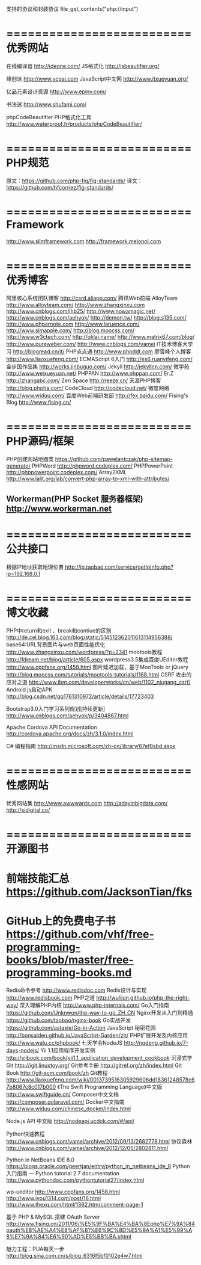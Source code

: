 支持的协议和封装协议
file_get_contents("php://input")

==========================
优秀网站
==========================
在线编译器 http://ideone.com/
JS格式化 http://jsbeautifier.org/

缘创派 http://www.ycpai.com
JavaScript中文网 http://www.itxueyuan.org/

亿品元素设计资源 http://www.epinv.com/

书法迷 http://www.shufami.com/

phpCodeBeautifier PHP格式化工具
http://www.waterproof.fr/products/phpCodeBeautifier/

==========================
PHP规范
==========================
原文：https://github.com/php-fig/fig-standards/
译文：https://github.com/hfcorriez/fig-standards/


==========================
Framework
==========================
http://www.slimframework.com
http://framework.melonol.com


==========================
优秀博客
==========================
阿里核心系统团队博客 http://csrd.aliapp.com/
腾讯Web前端 AlloyTeam http://www.alloyteam.com/
http://www.zhangxinxu.com
http://www.cnblogs.com/lhb25/
http://www.nowamagic.net/
http://www.cnblogs.com/aehyok/
http://demon.tw/
http://blog.s135.com/
http://www.phpernote.com
http://www.laruence.com/
http://www.simapple.com/
http://blog.moocss.com/
http://www.w3ctech.com/
http://oklai.name/
http://www.matrix67.com/blog/
http://www.pureweber.com/
http://www.cnblogs.com/vamei
IT技术博客大学习 http://blogread.cn/it/
PHP点点通 http://www.phpddt.com
廖雪峰个人博客 http://www.liaoxuefeng.com/
ECMAScript 6入门 http://es6.ruanyifeng.com/
金步国作品集 http://works.jinbuguo.com/
Jekyll http://jekyllcn.com/
微学苑 http://www.weixueyuan.net/
PHPPAN http://www.phppan.com/
Er.Z http://zhangabc.com/
Zen Space http://reeze.cn/
天涯PHP博客 http://blog.phpha.com/
CodeCloud http://codecloud.net/
微度网络 http://www.widuu.com/
百度Web前端研发部 http://fex.baidu.com/
Fising's Blog http://www.fising.cn/


==========================
PHP源码/框架
==========================
PHP创建网站地图类 https://github.com/pawelantczak/php-sitemap-generator
PHPWord http://phpword.codeplex.com/
PHPPowerPoint http://phppowerpoint.codeplex.com/
Array2XML http://www.lalit.org/lab/convert-php-array-to-xml-with-attributes/
## Workerman(PHP Socket 服务器框架) http://www.workerman.net


==========================
公共接口
==========================
根据IP地址获取地理位置 http://ip.taobao.com/service/getIpInfo.php?ip=192.168.0.1


==========================
博文收藏
==========================
PHP中return和exit 、break和contiue的区别 http://de.cel.blog.163.com/blog/static/514512362011613114956388/
base64:URL背景图片与web页面性能优化 http://www.zhangxinxu.com/wordpress/?p=2341
mootools教程 http://fdream.net/blog/article/605.aspx
wordpress3.5集成百度UEditor教程 http://www.cppfans.org/1458.html
图片延迟加载，基于MooTools or jQuery http://blog.moocss.com/tutorials/mootools-tutorials/1168.html
CSRF 攻击的应对之道 http://www.ibm.com/developerworks/cn/web/1102_niugang_csrf/
Android js启动APK http://blog.csdn.net/qq1761310972/article/details/17723403

Bootstrap3.0入门学习系列规划[持续更新] http://www.cnblogs.com/aehyok/p/3404867.html

Apache Cordova API Documentation http://cordova.apache.org/docs/zh/3.1.0/index.html

C# 编程指南 http://msdn.microsoft.com/zh-cn/library/67ef8sbd.aspx


==========================
性感网站
==========================
优秀网站集 http://www.awwwards.com
http://adayinbigdata.com/
http://sidigital.co/


==========================
开源图书
==========================
# 前端技能汇总 https://github.com/JacksonTian/fks
# GitHub上的免费电子书 https://github.com/vhf/free-programming-books/blob/master/free-programming-books.md

Redis命令参考 http://www.redisdoc.com
Redis设计与实现 http://www.redisbook.com
PHP之道 http://wulijun.github.io/php-the-right-way/
深入理解PHP内核 http://www.php-internals.com/
Go入门指南 https://github.com/Unknwon/the-way-to-go_ZH_CN
Nginx开发从入门到精通 https://github.com/taobao/nginx-book
Go实战开发 https://github.com/astaxie/Go-in-Action
JavaScript 秘密花园 http://bonsaiden.github.io/JavaScript-Garden/zh/
PHP扩展开发及内核应用 http://www.walu.cc/phpbook/
七天学会NodeJS http://nqdeng.github.io/7-days-nodejs/
Yii 1.1应用程序开发实例 http://yiibook.com/book/yii1.1_application_development_cookbook
沉浸式学Git http://igit.linuxtoy.org/
Git参考手册 http://gitref.org/zh/index.html
Git Book http://git-scm.com/book/zh
Git教程 http://www.liaoxuefeng.com/wiki/0013739516305929606dd18361248578c67b8067c8c017b000
《The Swift Programming Language》中文版 http://www.swiftguide.cn/
Composer中文文档 http://composer.golaravel.com/
Docker中文指南 http://www.widuu.com/chinese_docker/index.html


Node.js API 中文版 http://nodeapi.ucdok.com/#/api/

Python快速教程 http://www.cnblogs.com/vamei/archive/2012/09/13/2682778.html
协议森林 http://www.cnblogs.com/vamei/archive/2012/12/05/2802811.html

Python in NetBeans IDE 8.0
https://blogs.oracle.com/geertjan/entry/python_in_netbeans_ide_8
Python 入门指南 — Python tutorial 2.7 documentation
http://www.pythondoc.com/pythontutorial27/index.html



wp-ueditor
http://www.cppfans.org/1458.html
http://www.iyou1314.com/post/16.html
http://www.thexq.com/html/1362.htm/comment-page-1


基于 PHP & MySQL 搭建 OAuth Server
http://www.fising.cn/2011/06/%E5%9F%BA%E4%BA%8Ephp%E7%9A%84oauth%E8%AE%A4%E8%AF%81%E6%9C%8D%E5%8A%A1%E5%99%A8%E7%9A%84%E6%90%AD%E5%BB%BA.shtml


魅力工程：PUA每天一步
http://blog.sina.com.cn/s/blog_6316f5bf0102e4w7.html